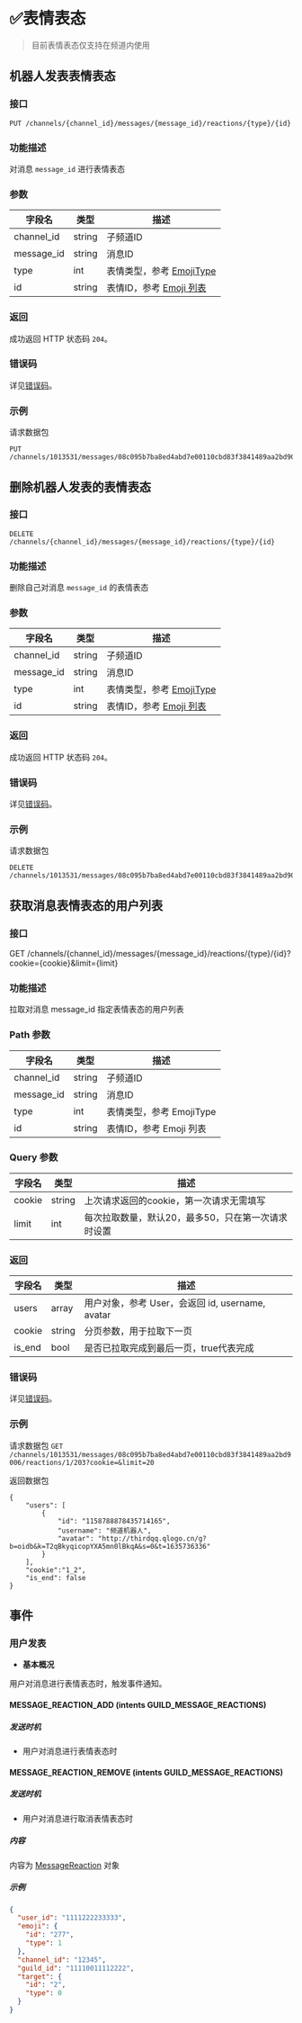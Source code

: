 # ✅表情表态

> 目前表情表态仅支持在频道内使用

## 机器人发表表情表态

### 接口

`PUT /channels/{channel_id}/messages/{message_id}/reactions/{type}/{id}`

### 功能描述

对消息 `message_id` 进行表情表态

### 参数

| 字段名     | 类型   | 描述                                                      |
| ---------- | ------ | --------------------------------------------------------- |
| channel_id | string | 子频道ID                                                  |
| message_id | string | 消息ID                                                    |
| type       | int    | 表情类型，参考 [EmojiType](../../../openapi/emoji/model.md#EmojiType)   |
| id         | string | 表情ID，参考 [Emoji 列表](../../../openapi/emoji/model.md#Emoji%20列表) |


### 返回

成功返回 HTTP 状态码 `204`。

### 错误码

详见[错误码](../../../gateway/error/error.md)。

### 示例

请求数据包

```http
PUT /channels/1013531/messages/08c095b7ba8ed4abd7e00110cbd83f3841489aa2bd9006/reactions/1/203
```

## 删除机器人发表的表情表态

### 接口

`DELETE /channels/{channel_id}/messages/{message_id}/reactions/{type}/{id}`

### 功能描述

删除自己对消息 `message_id` 的表情表态

### 参数

| 字段名     | 类型   | 描述                                                      |
| ---------- | ------ | --------------------------------------------------------- |
| channel_id | string | 子频道ID                                                  |
| message_id | string | 消息ID                                                    |
| type       | int    | 表情类型，参考 [EmojiType](../../../openapi/emoji/model.md#EmojiType)   |
| id         | string | 表情ID，参考 [Emoji 列表](../../../openapi/emoji/model.md#Emoji%20列表) |


### 返回

成功返回 HTTP 状态码 `204`。

### 错误码

详见[错误码](../../../gateway/error/error.md)。

### 示例

请求数据包

```http
DELETE /channels/1013531/messages/08c095b7ba8ed4abd7e00110cbd83f3841489aa2bd9006/reactions/1/203
```

## 获取消息表情表态的用户列表

### 接口
GET /channels/{channel_id}/messages/{message_id}/reactions/{type}/{id}?cookie={cookie}&limit={limit}

### 功能描述
拉取对消息 message_id 指定表情表态的用户列表

### Path 参数
|字段名	|类型	|描述|
| ------- | ------ | ----- |
|channel_id	|string	|子频道ID|
|message_id	|string	|消息ID|
|type	|int|	表情类型，参考 EmojiType|
|id	|string	|表情ID，参考 Emoji 列表|

### Query 参数
|字段名|	类型|	描述|
| ---- | ---- | ---- |
|cookie	|string	|上次请求返回的cookie，第一次请求无需填写|
|limit	|int|	每次拉取数量，默认20，最多50，只在第一次请求时设置|

### 返回
|字段名	|类型	|描述|
| ---- | ---- | ---- |
|users	|array	|用户对象，参考 User，会返回 id, username, avatar|
|cookie	|string	|分页参数，用于拉取下一页|
|is_end	|bool	|是否已拉取完成到最后一页，true代表完成|

### 错误码
详见[错误码](../../../gateway/error/error.md)。

### 示例
请求数据包
`GET /channels/1013531/messages/08c095b7ba8ed4abd7e00110cbd83f3841489aa2bd9006/reactions/1/203?cookie=&limit=20`

返回数据包
```
{
    "users": [
        {
            "id": "1158788878435714165",
            "username": "频道机器人",
            "avatar": "http://thirdqq.qlogo.cn/g?b=oidb&k=T2qBkyqicopYXA5mn0lBkqA&s=0&t=1635736336"
        }
    ],
    "cookie":"1_2",
    "is_end": false
}
```

## 事件

### 用户发表

- **基本概况**

用户对消息进行表情表态时，触发事件通知。

#### MESSAGE_REACTION_ADD (intents GUILD_MESSAGE_REACTIONS)

##### 发送时机

- 用户对消息进行表情表态时

#### MESSAGE_REACTION_REMOVE (intents GUILD_MESSAGE_REACTIONS)

##### 发送时机

- 用户对消息进行取消表情表态时

##### 内容

内容为 [MessageReaction](../../../openapi/reaction/model.md#MessageReaction) 对象

##### 示例

```json
{
  "user_id": "1111222233333",
  "emoji": {
    "id": "277",
    "type": 1
  },
  "channel_id": "12345",
  "guild_id": "11110011112222",
  "target": {
    "id": "2",
    "type": 0
  }
}
```

